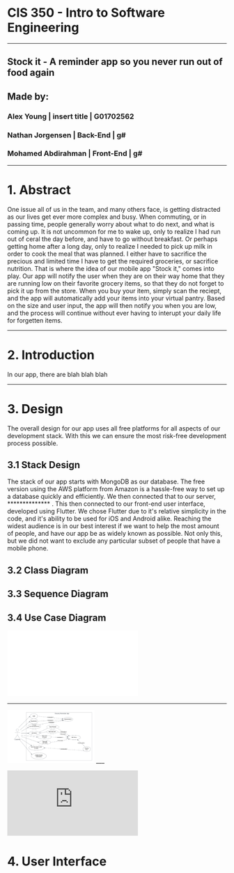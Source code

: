 # CIS 350 - Intro to Software Engineering  
---
## Stock it - A reminder app so you never run out of food again  
## Made by:  
### Alex Young | insert title | G01702562  
### Nathan Jorgensen | Back-End | g#  
### Mohamed Abdirahman | Front-End | g#  
---
# 1. Abstract  
One issue all of us in the team, and many others face, is getting distracted as our lives get ever more complex and busy. When commuting, or in passing time, people generally worry about what to do next, and what is coming up. It is not uncommon for me to wake up, only to realize I had run out of ceral the day before, and have to go without breakfast. Or perhaps getting home after a long day, only to realize I needed to pick up milk in order to cook the meal that was planned. I either have to sacrifice the precious and limited time I have to get the required groceries, or sacrifice nutrition. That is where the idea of our mobile app "Stock it," comes into play. Our app will notify the user when they are on their way home that they are running low on their favorite grocery items, so that they do not forget to pick it up from the store. When you buy your item, simply scan the reciept, and the app will automatically add your items into your virtual pantry. Based on the size and user input, the app will then notify you when you are low, and the process will continue without ever having to interupt your daily life for forgetten items.
  
  
--- 
# 2. Introduction  
In our app, there are blah blah blah  
  
    
---
# 3. Design  
  The overall design for our app uses all free platforms for all aspects of our development stack. With this we can ensure the most risk-free development process possible. 

  
## 3.1 Stack Design  

  The stack of our app starts with MongoDB as our database. The free version using the AWS platform from Amazon is a hassle-free way to set up a database quickly and efficiently. We then connected that to our server, ************** . This then connected to our front-end user interface, developed using Flutter. We chose Flutter due to it's relative simplicity in the code, and it's ability to be used for iOS and Android alike. Reaching the widest audience is in our best interest if we want to help the most amount of people, and have our app be as widely known as possible. Not only this, but we did not want to exclude any particular subset of people that have a mobile phone.  

## 3.2 Class Diagram  
  
## 3.3 Sequence Diagram  
  
## 3.4 Use Case Diagram  


![Use Case Diagram](UseCaseDiagram.pdf)
___
<img src="UseCaseDiagram.pdf" alt="Use Case Diagram" width="200"/>
___  

![Use Case Diagram](https://github.com/GamingGuitarMan/CIS350/blob/main/UseCaseDiagram.pdf "Use Case Diagram")

# 4. User Interface  
  